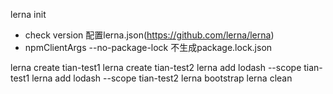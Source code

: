 lerna init
- check version
配置lerna.json(https://github.com/lerna/lerna)
 - npmClientArgs --no-package-lock 不生成package.lock.json

lerna create tian-test1
lerna create tian-test2
lerna add lodash --scope tian-test1
lerna add lodash --scope tian-test2
lerna bootstrap
lerna clean
